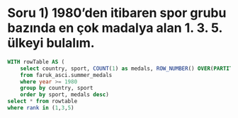 # Soru 1) 1980’den itibaren spor grubu bazında en çok madalya alan 1. 3. 5. ülkeyi bulalım.

```SQL
WITH rowTable AS (
    select country, sport, COUNT(1) as medals, ROW_NUMBER() OVER(PARTITION BY sport ORDER BY count(1) DESC) AS rank
    from faruk_asci.summer_medals
    where year >= 1980
    group by country, sport
    order by sport, medals desc)
select * from rowtable
where rank in (1,3,5)
```
